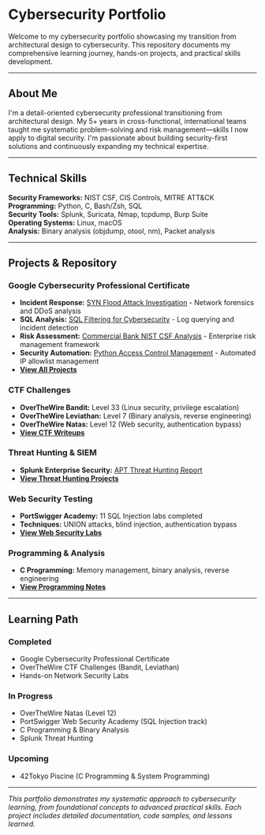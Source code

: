 # Cybersecurity Portfolio

Welcome to my cybersecurity portfolio showcasing my transition from architectural design to cybersecurity. This repository documents my comprehensive learning journey, hands-on projects, and practical skills development.

---

## About Me

I'm a detail-oriented cybersecurity professional transitioning from architectural design. My 5+ years in cross-functional, international teams taught me systematic problem-solving and risk management—skills I now apply to digital security. I'm passionate about building security-first solutions and continuously expanding my technical expertise.

---

## Technical Skills

**Security Frameworks:** NIST CSF, CIS Controls, MITRE ATT&CK  
**Programming:** Python, C, Bash/Zsh, SQL  
**Security Tools:** Splunk, Suricata, Nmap, tcpdump, Burp Suite  
**Operating Systems:** Linux, macOS  
**Analysis:** Binary analysis (objdump, otool, nm), Packet analysis

---

## Projects & Repository

### **Google Cybersecurity Professional Certificate**
- **Incident Response:** [SYN Flood Attack Investigation](/Projects-Google-cybersecurity-professional-certificate/03-syn-flood-incident-report.md) - Network forensics and DDoS analysis
- **SQL Analysis:** [SQL Filtering for Cybersecurity](/Projects-Google-cybersecurity-professional-certificate/09-sql-filtering.md) - Log querying and incident detection
- **Risk Assessment:** [Commercial Bank NIST CSF Analysis](/Projects-Google-cybersecurity-professional-certificate/12-nist-csf-risk-assessment.md) - Enterprise risk management framework
- **Security Automation:** [Python Access Control Management](/Projects-Google-cybersecurity-professional-certificate/28-python-algorithm-access-control.md) - Automated IP allowlist management
- **[View All Projects](/Projects-Google-cybersecurity-professional-certificate/)**

### **CTF Challenges**
- **OverTheWire Bandit:** Level 33 (Linux security, privilege escalation)
- **OverTheWire Leviathan:** Level 7 (Binary analysis, reverse engineering)
- **OverTheWire Natas:** Level 12 (Web security, authentication bypass)
- **[View CTF Writeups](/CTF/)**

### **Threat Hunting & SIEM**
- **Splunk Enterprise Security:** [APT Threat Hunting Report](/Splunk-bots-threat-hunting/report-taedonggang-apt.md)
- **[View Threat Hunting Projects](/Splunk-bots-threat-hunting/)**

### **Web Security Testing**
- **PortSwigger Academy:** 11 SQL Injection labs completed
- **Techniques:** UNION attacks, blind injection, authentication bypass
- **[View Web Security Labs](/PortSwigger-web-security-academy/)**

### **Programming & Analysis**
- **C Programming:** Memory management, binary analysis, reverse engineering
- **[View Programming Notes](/c-notes.md)**

---

## Learning Path

### **Completed**
- Google Cybersecurity Professional Certificate
- OverTheWire CTF Challenges (Bandit, Leviathan)
- Hands-on Network Security Labs

### **In Progress**
- OverTheWire Natas (Level 12)
- PortSwigger Web Security Academy (SQL Injection track)
- C Programming & Binary Analysis
- Splunk Threat Hunting

### **Upcoming**
- 42Tokyo Piscine (C Programming & System Programming)

---

*This portfolio demonstrates my systematic approach to cybersecurity learning, from foundational concepts to advanced practical skills. Each project includes detailed documentation, code samples, and lessons learned.*